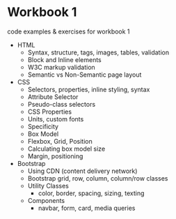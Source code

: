 # Workbook 1
code examples & exercises for workbook 1
- HTML 
  - Syntax, structure, tags, images, tables, validation
  - Block and Inline elements
  - W3C markup validation
  - Semantic vs Non-Semantic page layout
- CSS
  - Selectors, properties, inline styling, syntax
  - Attribute Selector
  - Pseudo-class selectors
  - CSS Properties
  - Units, custom fonts
  - Specificity
  - Box Model
  - Flexbox, Grid, Position
  - Calculating box model size
  - Margin, positioning
- Bootstrap
  - Using CDN (content delivery network)
  - Bootstrap grid, row, column, column/row classes
  - Utility Classes
    - color, border, spacing, sizing, texting
  - Components
    - navbar, form, card, media queries